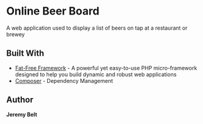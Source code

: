 # Online Beer Board

A web application used to display a list of beers on tap at a restaurant or brewey


## Built With

* [Fat-Free Framework](https://fatfreeframework.com/3.6/home) - A powerful yet easy-to-use PHP micro-framework designed to help you build dynamic and robust web applications
* [Composer](getcomposer.org/) - Dependency Management


## Author

**Jeremy Belt** 

